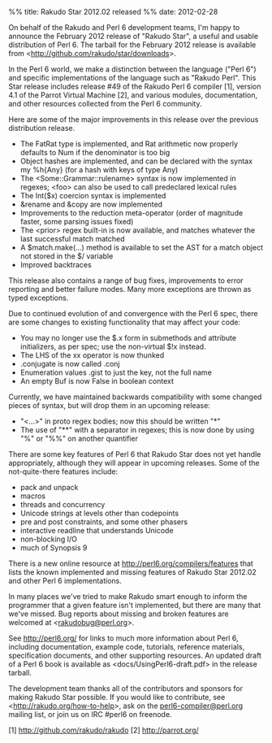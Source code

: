 %% title: Rakudo Star 2012.02 released
%% date: 2012-02-28

On behalf of the Rakudo and Perl 6 development teams, I'm happy to announce the February 2012 release of "Rakudo Star", a useful and usable distribution of Perl 6.  The tarball for the February 2012 release is available from &lt;<a href="http://github.com/rakudo/star/downloads">http://github.com/rakudo/star/downloads</a>&gt;.

In the Perl 6 world, we make a distinction between the language ("Perl 6") and specific implementations of the language such as "Rakudo Perl".  This Star release includes release #49 of the Rakudo Perl 6 compiler [1], version 4.1 of the Parrot Virtual Machine [2], and various modules, documentation, and other resources collected from the Perl 6 community.

Here are some of the major improvements in this release over the previous distribution release.
<ul>
    <li>The FatRat type is implemented, and Rat arithmetic now properly defaults to Num if the denominator is too big</li>
    <li>Object hashes are implemented, and can be declared with the syntax my %h{Any} (for a hash with keys of type Any)</li>
    <li>The &lt;Some::Grammar::rulename&gt; syntax is now implemented in regexes; &lt;foo&gt; can also be used to call predeclared lexical rules</li>
    <li>The Int($x) coercion syntax is implemented</li>
    <li>&amp;rename and &amp;copy are now implemented</li>
    <li>Improvements to the reduction meta-operator (order of magnitude faster, some parsing issues fixed)</li>
    <li>The &lt;prior&gt; regex built-in is now available, and matches whatever the last successful match matched</li>
    <li>A $match.make(...) method is available to set the AST for a match object not stored in the $/ variable</li>
    <li>Improved backtraces</li>
</ul>
This release also contains a range of bug fixes, improvements to error reporting and better failure modes. Many more exceptions are thrown as typed exceptions.

Due to continued evolution of and convergence with the Perl 6 spec, there are some changes to existing functionality that may affect your code:
<ul>
    <li>You may no longer use the $.x form in submethods and attribute initializers, as per spec; use the non-virtual $!x instead.</li>
    <li>The LHS of the xx operator is now thunked</li>
    <li>.conjugate is now called .conj</li>
    <li>Enumeration values .gist to just the key, not the full name</li>
    <li>An empty Buf is now False in boolean context</li>
</ul>
Currently, we have maintained backwards compatibility with some changed pieces of syntax, but will drop them in an upcoming release:
<ul>
    <li>"&lt;...&gt;" in proto regex bodies; now this should be written "*"</li>
    <li>The use of "**" with a separator in regexes; this is now done by using "%" or "%%" on another quantifier</li>
</ul>
There are some key features of Perl 6 that Rakudo Star does not yet handle appropriately, although they will appear in upcoming releases.  Some of the not-quite-there features include:
<ul>
    <li>pack and unpack</li>
    <li>macros</li>
    <li>threads and concurrency</li>
    <li>Unicode strings at levels other than codepoints</li>
    <li>pre and post constraints, and some other phasers</li>
    <li>interactive readline that understands Unicode</li>
    <li>non-blocking I/O</li>
    <li>much of Synopsis 9</li>
</ul>
There is a new online resource at <a href="http://perl6.org/compilers/features">http://perl6.org/compilers/features</a> that lists the known implemented and missing features of Rakudo Star 2012.02 and other Perl 6 implementations.

In many places we've tried to make Rakudo smart enough to inform the programmer that a given feature isn't implemented, but there are many that we've missed.  Bug reports about missing and broken features are welcomed at &lt;rakudobug@perl.org&gt;.

See <a href="http://perl6.org/">http://perl6.org/</a> for links to much more information about Perl 6, including documentation, example code, tutorials, reference materials, specification documents, and other supporting resources. An updated draft of a Perl 6 book is available as
&lt;docs/UsingPerl6-draft.pdf&gt; in the release tarball.

The development team thanks all of the contributors and sponsors for making Rakudo Star possible.  If you would like to contribute, see &lt;<a href="http://rakudo.org/how-to-help">http://rakudo.org/how-to-help</a>&gt;, ask on the perl6-compiler@perl.org mailing list, or join us on IRC #perl6 on freenode.

[1] <a href="http://perl6.org/compilers/features">http://github.com/rakudo/rakudo</a>
[2] <a href="http://parrot.org/">http://parrot.org/</a>